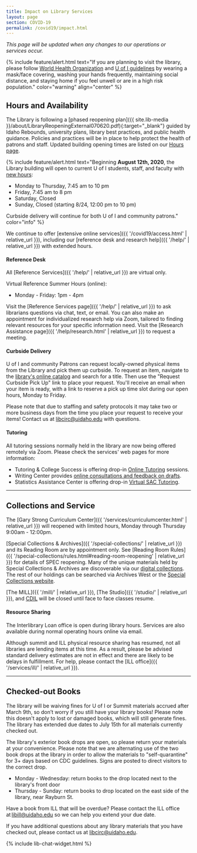 ```yaml
---
title: Impact on Library Services
layout: page
section: COVID-19
permalink: /covid19/impact.html
---
```


*This page will be updated when any changes to our operations or services occur.*

{% include feature/alert.html text="If you are planning to visit the library, please follow [World Health Organization](https://www.who.int/emergencies/diseases/novel-coronavirus-2019/advice-for-public) and [U of I guidelines](https://www.uidaho.edu/vandal-health-clinic/coronavirus) by wearing a mask/face covering, washing your hands frequently, maintaining social distance, and staying home if you feel unwell or are in a high risk population." color="warning" align="center" %}

## Hours and Availability 

The Library is following a [phased reopening plan]({{ site.lib-media }}/about/LibraryReopeningExternal070620.pdf){:target="_blank"} guided by Idaho Rebounds, university plans, library best practices, and public health guidance.
Policies and practices will be in place to help protect the health of patrons and staff.
Updated building opening times are listed on our [Hours page](/about/hours.html).

{% include feature/alert.html text="Beginning **August 12th, 2020**, the Library building will open to current U of I students, staff, and faculty with [new hours](/about/hours.html):

- Monday to Thursday, 7:45 am to 10 pm
- Friday, 7:45 am to 8 pm
- Saturday, Closed
- Sunday, Closed (starting 8/24, 12:00 pm to 10 pm)

Curbside delivery will continue for both U of I and community patrons." color="info" %}

We continue to offer [extensive online services]({{ '/covid19/access.html' | relative_url }}), including our [reference desk and research help]({{ '/help/' | relative_url }}) with extended hours.

#### Reference Desk

All [Reference Services]({{ '/help/' | relative_url }}) are virtual only.

Virtual Reference Summer Hours (online):

- Monday - Friday: 1pm - 4pm

Visit the [Reference Services page]({{ '/help/' | relative_url }}) to ask librarians questions via chat, text, or email. 
You can also make an appointment for individualized research help via Zoom, tailored to finding relevant resources for your specific information need.
Visit the [Research Assistance page]({{ '/help/research.html' | relative_url }}) to request a meeting.

#### Curbside Delivery

U of I and community Patrons can request locally-owned physical items from the Library and pick them up curbside. 
To request an item, navigate to the [library's online catalog](https://alliance-primo.hosted.exlibrisgroup.com/primo-explore/search?vid=UID&mode=advanced) and search for a title. 
Then use the "Request Curbside Pick Up" link to place your request. 
You'll receive an email when your item is ready, with a link to reserve a pick up time slot during our open hours, Monday to Friday. 

Please note that due to staffing and safety protocols it may take two or more business days from the time you place your request to receive your items! Contact us at libcirc@uidaho.edu with questions. 

#### Tutoring

All tutoring sessions normally held in the library are now being offered remotely via Zoom.
Please check the services' web pages for more information:

- Tutoring & College Success is offering drop-in [Online Tutoring](https://www.uidaho.edu/current-students/academic-support/asp/tcs/tutoring/online-tutoring) sessions.
- Writing Center provides [online consultations and feedback on drafts](https://www.uidaho.edu/class/writing-center).
- Statistics Assistance Center is offering drop-in [Virtual SAC Tutoring](https://www.uidaho.edu/sci/stat/about/sac/tutoring-schedule).

----------

## Collections and Service

The [Gary Strong Curriculum Center]({{ '/services/curriculumcenter.html' | relative_url }}) will reopened with limited hours, Monday through Thursday 9:00am - 12:00pm.

[Special Collections & Archives]({{ '/special-collections/' | relative_url }}) and its Reading Room are by appointment only.
See [Reading Room Rules]({{ '/special-collections/rules.html#reading-room-reopening' | relative_url }}) for details of SPEC reopening. 
Many of the unique materials held by Special Collections & Archives are discoverable via our [digital collections](https://www.lib.uidaho.edu/digital/). 
The rest of our holdings can be searched via Archives West or the [Special Collections website](https://www.lib.uidaho.edu/special-collections/). 

[The MILL]({{ '/mill/' | relative_url }}), [The Studio]({{ '/studio/' | relative_url }}), and [CDIL](https://cdil.lib.uidaho.edu/) will be closed until face to face classes resume.

#### Resource Sharing

The Interlibrary Loan office is open during library hours. 
Services are also available during normal operating hours online via email. 

Although summit and ILL physical resource sharing has resumed, not all libraries are lending items at this time.
As a result, please be advised standard delivery estimates are not in effect and there are likely to be delays in fulfillment. 
For help, please contact the [ILL office]({{ '/services/ill/' | relative_url }}). 

-----------

## Checked-out Books 

The library will be waiving fines for U of I or Summit materials accrued after March 9th, so don’t worry if you still have your library books! 
Please note this doesn't apply to lost or damaged books, which will still generate fines. 
The library has extended due dates to July 15th for all materials currently checked out. 

The library's exterior book drops are open, so please return your materials at your convenience.
Please note that we are alternating use of the two book drops at the library in order to allow the materials to "self-quarantine" for 3+ days based on CDC guidelines.
Signs are posted to direct visitors to the correct drop.

- Monday - Wednesday: return books to the drop located next to the library's front door
- Thursday - Sunday: return books to drop located on the east side of the library, near Rayburn St.

Have a book from ILL that will be overdue? 
Please contact the ILL office at [libill@uidaho.edu](mailto:libill@uidaho.edu) so we can help you extend your due date. 

If you have additional questions about any library materials that you have checked out, please contact us at [libcirc@uidaho.edu](mailto:libcirc@uidaho.edu).  

{% include lib-chat-widget.html %}
